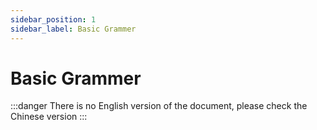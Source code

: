```yaml
---
sidebar_position: 1
sidebar_label: Basic Grammer
---
```


# Basic Grammer

:::danger
There is no English version of the document, please check the Chinese version
:::

